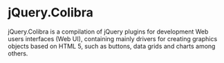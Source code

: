 # jQuery.Colibra
jQuery.Colibra is a compilation of jQuery plugins for development Web users interfaces (Web UI), containing mainly drivers for creating graphics objects based on HTML 5, such as buttons, data grids and charts among others.
